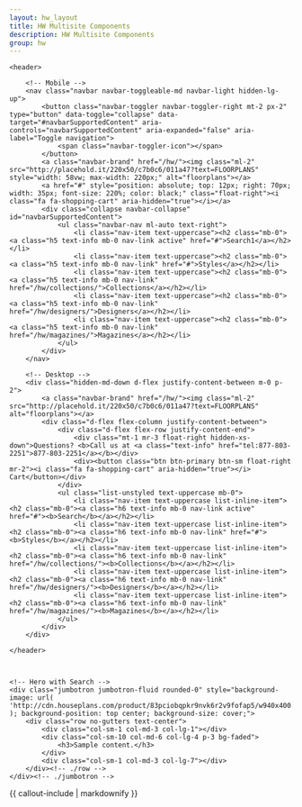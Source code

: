 ```yaml
---
layout: hw_layout
title: HW Multisite Components
description: HW Multisite Components
group: hw
---
```



<div class="container p-0 mt-4">

	<header>

		<!-- Mobile -->
		<nav class="navbar navbar-toggleable-md navbar-light hidden-lg-up">
			<button class="navbar-toggler navbar-toggler-right mt-2 px-2" type="button" data-toggle="collapse" data-target="#navbarSupportedContent" aria-controls="navbarSupportedContent" aria-expanded="false" aria-label="Toggle navigation">
				<span class="navbar-toggler-icon"></span>
			</button>
			<a class="navbar-brand" href="/hw/"><img class="ml-2" src="http://placehold.it/220x50/c7b0c6/011a47?text=FLOORPLANS" style="width: 58vw; max-width: 220px;" alt="floorplans"></a>
			<a href="#" style="position: absolute; top: 12px; right: 70px; width: 35px; font-size: 220%; color: black;" class="float-right"><i class="fa fa-shopping-cart" aria-hidden="true"></i></a>
			<div class="collapse navbar-collapse" id="navbarSupportedContent">
				<ul class="navbar-nav ml-auto text-right">
					<li class="nav-item text-uppercase"><h2 class="mb-0"><a class="h5 text-info mb-0 nav-link active" href="#">Search1</a></h2></li>
					<li class="nav-item text-uppercase"><h2 class="mb-0"><a class="h5 text-info mb-0 nav-link" href="#">Styles</a></h2></li>
					<li class="nav-item text-uppercase"><h2 class="mb-0"><a class="h5 text-info mb-0 nav-link" href="/hw/collections/">Collections</a></h2></li>
					<li class="nav-item text-uppercase"><h2 class="mb-0"><a class="h5 text-info mb-0 nav-link" href="/hw/designers/">Designers</a></h2></li>
					<li class="nav-item text-uppercase"><h2 class="mb-0"><a class="h5 text-info mb-0 nav-link" href="/hw/magazines/">Magazines</a></h2></li>
				</ul>
			</div>
		</nav>

		<!-- Desktop -->
		<div class="hidden-md-down d-flex justify-content-between m-0 p-2">
			<a class="navbar-brand" href="/hw/"><img class="ml-2" src="http://placehold.it/220x50/c7b0c6/011a47?text=FLOORPLANS" alt="floorplans"></a>
			<div class="d-flex flex-column justify-content-between">
				<div class="d-flex flex-row justify-content-end">
					<div class="mt-1 mr-3 float-right hidden-xs-down">Questions? <b>Call us at <a class="text-info" href="tel:877-803-2251">877-803-2251</a></b></div>
					<div><button class="btn btn-primary btn-sm float-right mr-2"><i class="fa fa-shopping-cart" aria-hidden="true"></i> Cart</button></div>
				</div>
				<ul class="list-unstyled text-uppercase mb-0">
					<li class="nav-item text-uppercase list-inline-item"><h2 class="mb-0"><a class="h6 text-info mb-0 nav-link active" href="#"><b>Search</b></a></h2></li>
					<li class="nav-item text-uppercase list-inline-item"><h2 class="mb-0"><a class="h6 text-info mb-0 nav-link" href="#"><b>Styles</b></a></h2></li>
					<li class="nav-item text-uppercase list-inline-item"><h2 class="mb-0"><a class="h6 text-info mb-0 nav-link" href="/hw/collections/"><b>Collections</b></a></h2></li>
					<li class="nav-item text-uppercase list-inline-item"><h2 class="mb-0"><a class="h6 text-info mb-0 nav-link" href="/hw/designers/"><b>Designers</b></a></h2></li>
					<li class="nav-item text-uppercase list-inline-item"><h2 class="mb-0"><a class="h6 text-info mb-0 nav-link" href="/hw/magazines/"><b>Magazines</b></a></h2></li>
				</ul>
			</div>
		</div>

	</header>



	<!-- Hero with Search -->
	<div class="jumbotron jumbotron-fluid rounded-0" style="background-image: url( 'http://cdn.houseplans.com/product/83pciobqpkr9nvk6r2v9fofap5/w940x400.jpg' ); background-position: top center; background-size: cover;">
		<div class="row no-gutters text-center">
			<div class="col-sm-1 col-md-3 col-lg-1"></div>
			<div class="col-sm-10 col-md-6 col-lg-4 p-3 bg-faded">
				<h3>Sample content.</h3>
			</div>
			<div class="col-sm-1 col-md-3 col-lg-7"></div>
		</div><!-- ./row -->
	</div><!-- ./jumbotron -->

</div><!-- ./container -->


{{ callout-include | markdownify }}


<link href="https://maxcdn.bootstrapcdn.com/font-awesome/4.7.0/css/font-awesome.min.css" rel="stylesheet" integrity="sha384-wvfXpqpZZVQGK6TAh5PVlGOfQNHSoD2xbE+QkPxCAFlNEevoEH3Sl0sibVcOQVnN" crossorigin="anonymous">


